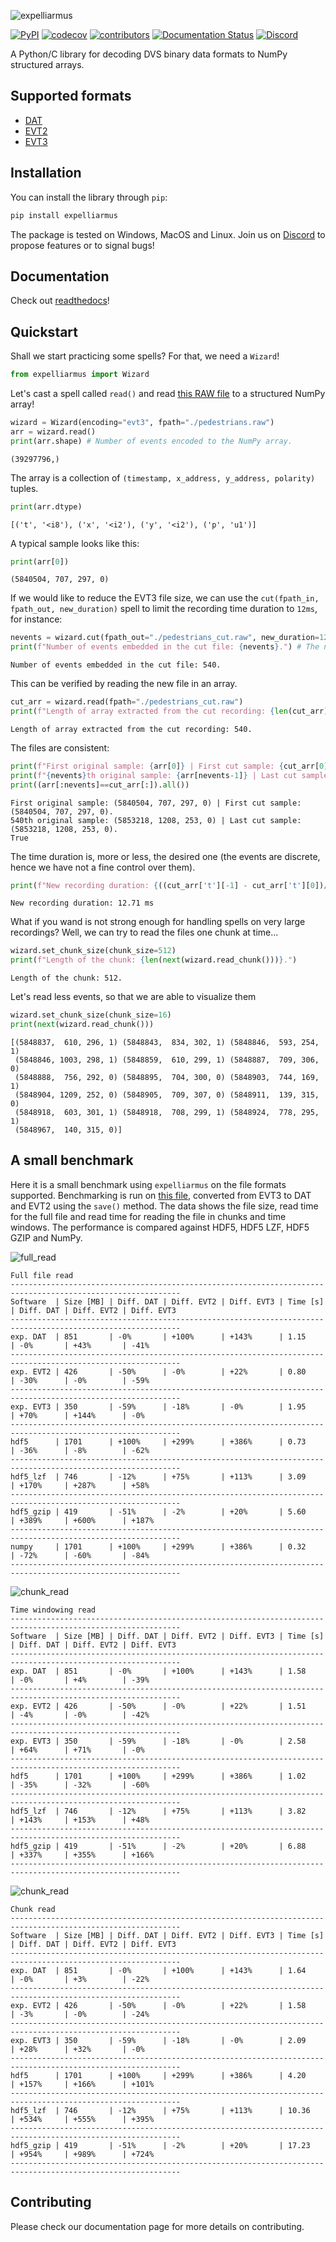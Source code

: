 ![expelliarmus](docs/_static/Logo.png)

[![PyPI](https://img.shields.io/pypi/v/expelliarmus)](https://pypi.org/project/expelliarmus/)
[![codecov](https://codecov.io/gh/fabhertz95/expelliarmus/branch/develop/graph/badge.svg?token=Q0BMYGUSZQ)](https://codecov.io/gh/fabhertz95/expelliarmus)
[![contributors](https://img.shields.io/github/contributors-anon/fabhertz95/expelliarmus)](https://github.com/fabhertz95/expelliarmus/pulse)
[![Documentation Status](https://readthedocs.org/projects/expelliarmus/badge/?version=latest)](https://expelliarmus.readthedocs.io/en/latest/?badge=latest)
[![Discord](https://img.shields.io/discord/852094154188259338)](https://discord.gg/JParSCNe5k)


A Python/C library for decoding DVS binary data formats to NumPy structured arrays.

## Supported formats
- [DAT](https://docs.prophesee.ai/stable/data/file_formats/dat.html)
- [EVT2](https://docs.prophesee.ai/stable/data/encoding_formats/evt2.html)
- [EVT3](https://docs.prophesee.ai/stable/data/encoding_formats/evt3.html)

## Installation 
You can install the library through `pip`:
```bash
pip install expelliarmus 
```

The package is tested on Windows, MacOS and Linux. Join us on [Discord](https://discord.gg/JParSCNe5k) to propose features or to signal bugs!

## Documentation
Check out [readthedocs](https://expelliarmus.readthedocs.io)!

## Quickstart
Shall we start practicing some spells? For that, we need a `Wizard`!


```python
from expelliarmus import Wizard
```

Let's cast a spell called `read()` and read [this RAW file](https://dataset.prophesee.ai/index.php/s/fB7xvMpE136yakl/download) to a structured NumPy array! 

```python
wizard = Wizard(encoding="evt3", fpath="./pedestrians.raw")
arr = wizard.read()
print(arr.shape) # Number of events encoded to the NumPy array.
```

    (39297796,)


The array is a collection of `(timestamp, x_address, y_address, polarity)` tuples. 


```python
print(arr.dtype)
```

    [('t', '<i8'), ('x', '<i2'), ('y', '<i2'), ('p', 'u1')]


A typical sample looks like this:


```python
print(arr[0])
```

    (5840504, 707, 297, 0)


If we would like to reduce the EVT3 file size, we can use the `cut(fpath_in, fpath_out, new_duration)` spell to limit the recording time duration to `12ms`, for instance:


```python
nevents = wizard.cut(fpath_out="./pedestrians_cut.raw", new_duration=12)
print(f"Number of events embedded in the cut file: {nevents}.") # The number of events embedded in the output file.
```

    Number of events embedded in the cut file: 540.


This can be verified by reading the new file in an array.


```python
cut_arr = wizard.read(fpath="./pedestrians_cut.raw")
print(f"Length of array extracted from the cut recording: {len(cut_arr)}.")
```

    Length of array extracted from the cut recording: 540.


The files are consistent:


```python
print(f"First original sample: {arr[0]} | First cut sample: {cut_arr[0]}.")
print(f"{nevents}th original sample: {arr[nevents-1]} | Last cut sample: {cut_arr[-1]}.")
print((arr[:nevents]==cut_arr[:]).all())
```

    First original sample: (5840504, 707, 297, 0) | First cut sample: (5840504, 707, 297, 0).
    540th original sample: (5853218, 1208, 253, 0) | Last cut sample: (5853218, 1208, 253, 0).
    True


The time duration is, more or less, the desired one (the events are discrete, hence we have not a fine control over them).


```python
print(f"New recording duration: {((cut_arr['t'][-1] - cut_arr['t'][0])/1000):.2f} ms") 
```

    New recording duration: 12.71 ms


What if you wand is not strong enough for handling spells on very large recordings? Well, we can try to read the files one chunk at time...


```python
wizard.set_chunk_size(chunk_size=512)
print(f"Length of the chunk: {len(next(wizard.read_chunk()))}.")
```

    Length of the chunk: 512.


Let's read less events, so that we are able to visualize them


```python
wizard.set_chunk_size(chunk_size=16)
print(next(wizard.read_chunk()))
```

    [(5848837,  610, 296, 1) (5848843,  834, 302, 1) (5848846,  593, 254, 1)
     (5848846, 1003, 298, 1) (5848859,  610, 299, 1) (5848887,  709, 306, 0)
     (5848888,  756, 292, 0) (5848895,  704, 300, 0) (5848903,  744, 169, 1)
     (5848904, 1209, 252, 0) (5848905,  709, 307, 0) (5848911,  139, 315, 0)
     (5848918,  603, 301, 1) (5848918,  708, 299, 1) (5848924,  778, 295, 1)
     (5848967,  140, 315, 0)]

## A small benchmark

Here it is a small benchmark using `expelliarmus` on the file formats supported. Benchmarking is run on [this file](https://dataset.prophesee.ai/index.php/s/nVcLLdWAnNzrmII/download), converted from EVT3 to DAT and EVT2 using the `save()` method. The data shows the file size, read time for the full file and read time for reading the file in chunks and time windows. The performance is compared against HDF5, HDF5 LZF, HDF5 GZIP and NumPy.

![full_read](images/full_read.png)

    Full file read
    ------------------------------------------------------------------------------------------------------------
    Software  | Size [MB] | Diff. DAT | Diff. EVT2 | Diff. EVT3 | Time [s] | Diff. DAT | Diff. EVT2 | Diff. EVT3
    ------------------------------------------------------------------------------------------------------------
    exp. DAT  | 851       | -0%       | +100%      | +143%      | 1.15    | -0%       | +43%       | -41%       
    ------------------------------------------------------------------------------------------------------------
    exp. EVT2 | 426       | -50%      | -0%        | +22%       | 0.80    | -30%      | -0%        | -59%       
    ------------------------------------------------------------------------------------------------------------
    exp. EVT3 | 350       | -59%      | -18%       | -0%        | 1.95    | +70%      | +144%      | -0%        
    ------------------------------------------------------------------------------------------------------------
    hdf5      | 1701      | +100%     | +299%      | +386%      | 0.73    | -36%      | -8%        | -62%       
    ------------------------------------------------------------------------------------------------------------
    hdf5_lzf  | 746       | -12%      | +75%       | +113%      | 3.09    | +170%     | +287%      | +58%       
    ------------------------------------------------------------------------------------------------------------
    hdf5_gzip | 419       | -51%      | -2%        | +20%       | 5.60    | +389%     | +600%      | +187%      
    ------------------------------------------------------------------------------------------------------------
    numpy     | 1701      | +100%     | +299%      | +386%      | 0.32    | -72%      | -60%       | -84%       
    ------------------------------------------------------------------------------------------------------------


![chunk_read](images/window_read.png)

    Time windowing read
    ------------------------------------------------------------------------------------------------------------
    Software  | Size [MB] | Diff. DAT | Diff. EVT2 | Diff. EVT3 | Time [s] | Diff. DAT | Diff. EVT2 | Diff. EVT3
    ------------------------------------------------------------------------------------------------------------
    exp. DAT  | 851       | -0%       | +100%      | +143%      | 1.58    | -0%       | +4%        | -39%       
    ------------------------------------------------------------------------------------------------------------
    exp. EVT2 | 426       | -50%      | -0%        | +22%       | 1.51    | -4%       | -0%        | -42%       
    ------------------------------------------------------------------------------------------------------------
    exp. EVT3 | 350       | -59%      | -18%       | -0%        | 2.58    | +64%      | +71%       | -0%        
    ------------------------------------------------------------------------------------------------------------
    hdf5      | 1701      | +100%     | +299%      | +386%      | 1.02    | -35%      | -32%       | -60%       
    ------------------------------------------------------------------------------------------------------------
    hdf5_lzf  | 746       | -12%      | +75%       | +113%      | 3.82    | +143%     | +153%      | +48%       
    ------------------------------------------------------------------------------------------------------------
    hdf5_gzip | 419       | -51%      | -2%        | +20%       | 6.88    | +337%     | +355%      | +166%      
    ------------------------------------------------------------------------------------------------------------


![chunk_read](images/chunk_read.png)


    Chunk read
    ------------------------------------------------------------------------------------------------------------
    Software  | Size [MB] | Diff. DAT | Diff. EVT2 | Diff. EVT3 | Time [s] | Diff. DAT | Diff. EVT2 | Diff. EVT3
    ------------------------------------------------------------------------------------------------------------
    exp. DAT  | 851       | -0%       | +100%      | +143%      | 1.64    | -0%       | +3%        | -22%       
    ------------------------------------------------------------------------------------------------------------
    exp. EVT2 | 426       | -50%      | -0%        | +22%       | 1.58    | -3%       | -0%        | -24%       
    ------------------------------------------------------------------------------------------------------------
    exp. EVT3 | 350       | -59%      | -18%       | -0%        | 2.09    | +28%      | +32%       | -0%        
    ------------------------------------------------------------------------------------------------------------
    hdf5      | 1701      | +100%     | +299%      | +386%      | 4.20    | +157%     | +166%      | +101%      
    ------------------------------------------------------------------------------------------------------------
    hdf5_lzf  | 746       | -12%      | +75%       | +113%      | 10.36   | +534%     | +555%      | +395%      
    ------------------------------------------------------------------------------------------------------------
    hdf5_gzip | 419       | -51%      | -2%        | +20%       | 17.23   | +954%     | +989%      | +724%      
    ------------------------------------------------------------------------------------------------------------

## Contributing
Please check our documentation page for more details on contributing.

